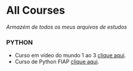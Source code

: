 # All Courses
*Armazém de todos os meus arquivos de estudos*

###  __PYTHON__
- Curso em vídeo do mundo 1 ao 3 [clique aqui](https://github.com/AlamoVinicius/allCourses/tree/main/Curso%20Em%20Video/PYTHON%20(MUNDO%201%2C%20MUNDO%202%20E%20MUNDO%203)).
- Curso de Python FIAP [clique aqui](https://github.com/AlamoVinicius/allCourses/tree/main/FIAP%20-%20python).
